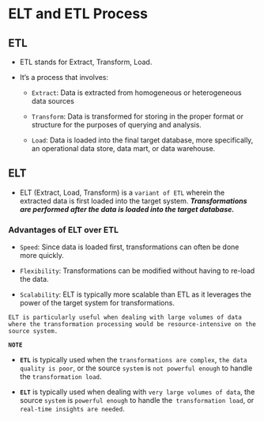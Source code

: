 # ELT and ETL Process

## ETL
- ETL stands for Extract, Transform, Load. 

- It’s a process that involves:
    - `Extract`: Data is extracted from homogeneous or heterogeneous data sources

    - `Transform`: Data is transformed for storing in the proper format or structure for the purposes of querying and analysis.

    - `Load`: Data is loaded into the final target database, more specifically, an operational data store, data mart, or data warehouse.

## ELT

- ELT (Extract, Load, Transform) is a `variant of ETL` wherein the extracted data is first loaded into the target system. ***Transformations are performed after the data is loaded into the target database.***

### Advantages of ELT over ETL 

- `Speed`: Since data is loaded first, transformations can often be done more quickly.

- `Flexibility`: Transformations can be modified without having to re-load the data.

- `Scalability`: ELT is typically more scalable than ETL as it leverages the power of the target system for transformations.

`ELT is particularly useful when dealing with large volumes of data where the transformation processing would be resource-intensive on the source system.`


**`NOTE`**

- **`ETL`** is typically used when the `transformations are complex`, `the data quality is poor`, or the source `system` is `not powerful enough` to handle the `transformation load`.

- **`ELT`** is typically used when dealing with `very large volumes of data`, the source `system` is `powerful enough` to handle the` transformation load`, or `real-time insights are needed`.

